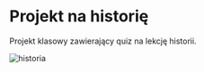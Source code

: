 # Projekt na historię

Projekt klasowy zawierający quiz na lekcję historii.

![historia](https://github.com/Just-a-Jason/ProjektHistoria/assets/88512392/08525cf6-ddc5-4585-8dc3-1a9675687328)
